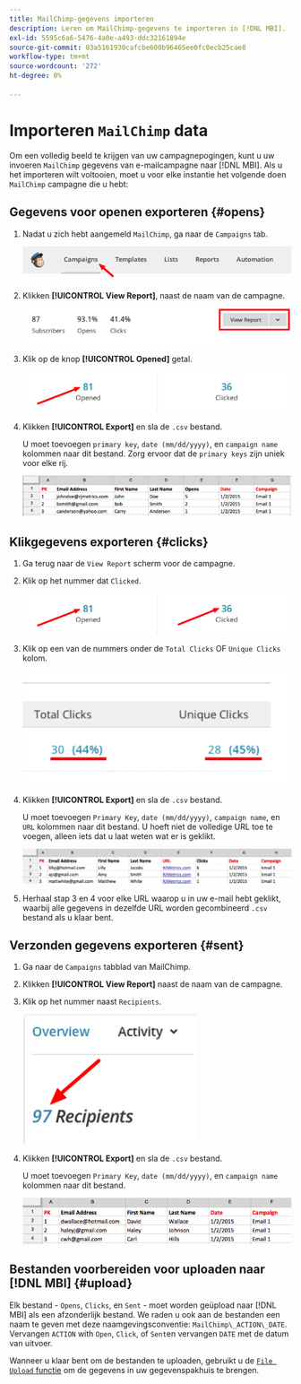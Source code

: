 ```yaml
---
title: MailChimp-gegevens importeren
description: Leren om MailChimp-gegevens te importeren in [!DNL MBI].
exl-id: 5595c6a6-5476-4a0e-a493-ddc32161894e
source-git-commit: 03a5161930cafcbe600b96465ee0fc0ecb25cae8
workflow-type: tm+mt
source-wordcount: '272'
ht-degree: 0%

---
```


# Importeren `MailChimp` data

Om een volledig beeld te krijgen van uw campagnepogingen, kunt u uw invoeren `MailChimp` gegevens van e-mailcampagne naar [!DNL MBI]. Als u het importeren wilt voltooien, moet u voor elke instantie het volgende doen `MailChimp` campagne die u hebt:

## Gegevens voor openen exporteren {#opens}

1. Nadat u zich hebt aangemeld `MailChimp`, ga naar de `Campaigns` tab.

   ![import mailchimp 1](../../../assets/import-mailchimp-1.png)

1. Klikken **[!UICONTROL View Report]**, naast de naam van de campagne.

   ![import mailchimp 2](../../../assets/import-mailchimp-2.png)

1. Klik op de knop **[!UICONTROL Opened]** getal.

   ![import mailchimp 3](../../../assets/import-mailchimp-3.png)

1. Klikken **[!UICONTROL Export]** en sla de `.csv` bestand.

   U moet toevoegen `primary key`, `date (mm/dd/yyyy)`, en `campaign name` kolommen naar dit bestand. Zorg ervoor dat de `primary keys` zijn uniek voor elke rij.

   ![import mailchimp 4](../../../assets/import-mailchimp-4.png)

## Klikgegevens exporteren {#clicks}

1. Ga terug naar de `View Report` scherm voor de campagne.

1. Klik op het nummer dat `Clicked`.

   ![import mailchimp 5](../../../assets/import-mailchimp-5.png)

1. Klik op een van de nummers onder de `Total Clicks` OF `Unique Clicks` kolom.

   ![import mailchimp 6](../../../assets/import-mailchimp-6.png)

1. Klikken **[!UICONTROL Export]** en sla de `.csv` bestand.

   U moet toevoegen `Primary Key`, `date (mm/dd/yyyy)`, `campaign name`, en `URL` kolommen naar dit bestand. U hoeft niet de volledige URL toe te voegen, alleen iets dat u laat weten wat er is geklikt.

   ![import mailchimp 7](../../../assets/import-mailchimp-7.png)

1. Herhaal stap 3 en 4 voor elke URL waarop u in uw e-mail hebt geklikt, waarbij alle gegevens in dezelfde URL worden gecombineerd `.csv` bestand als u klaar bent.

## Verzonden gegevens exporteren {#sent}

1. Ga naar de `Campaigns` tabblad van MailChimp.

1. Klikken **[!UICONTROL View Report]** naast de naam van de campagne.

1. Klik op het nummer naast `Recipients`.

   ![import mailchimp 8](../../../assets/import-mailchimp-8.png)

1. Klikken **[!UICONTROL Export]** en sla de `.csv` bestand.

   U moet toevoegen `Primary Key`, `date (mm/dd/yyyy)`, en `campaign name` kolommen naar dit bestand.

   ![import mailchimp 9](../../../assets/import-mailchimp-9.png)

## Bestanden voorbereiden voor uploaden naar [!DNL MBI] {#upload}

Elk bestand - `Opens`, `Clicks`, en `Sent` - moet worden geüpload naar [!DNL MBI] als een afzonderlijk bestand. We raden u ook aan de bestanden een naam te geven met deze naamgevingsconventie: `MailChimp\_ACTION\_DATE`. Vervangen `ACTION` with `Open`, `Click`, of `Sent`en vervangen `DATE` met de datum van uitvoer.

Wanneer u klaar bent om de bestanden te uploaden, gebruikt u de [`File Upload` functie](../connecting-data/using-file-uploader.md) om de gegevens in uw gegevenspakhuis te brengen.
